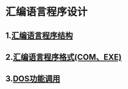 # 汇编语言程序设计
## 1.[汇编语言程序结构](program-structure)
## 2.[汇编语言程序格式(COM、EXE)](programming-format)
## 3.[DOS功能调用](dos-function-call)
